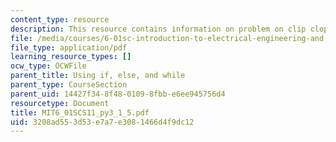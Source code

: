 ```yaml
---
content_type: resource
description: This resource contains information on problem on clip clop.
file: /media/courses/6-01sc-introduction-to-electrical-engineering-and-computer-science-i-spring-2011/3208ad553d53e7a7e3081466d4f9dc12_MIT6_01SCS11_py3_1_5.pdf
file_type: application/pdf
learning_resource_types: []
ocw_type: OCWFile
parent_title: Using if, else, and while
parent_type: CourseSection
parent_uid: 14427f34-8f48-0109-8fbb-e6ee945756d4
resourcetype: Document
title: MIT6_01SCS11_py3_1_5.pdf
uid: 3208ad55-3d53-e7a7-e308-1466d4f9dc12
---
```

